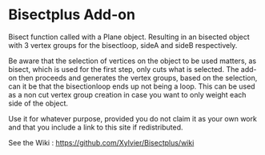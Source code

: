 # Bisectplus Add-on
Bisect function called with a Plane object.
Resulting in an bisected object with 3 vertex groups for the bisectloop, sideA and sideB respectively.

Be aware that the selection of vertices on the object to be used matters, as bisect, which is used for the first step, only cuts what is selected. The add-on then proceeds and generates the vertex groups, based on the selection, can it be that the bisectionloop ends up not being a loop. This can be used as a non cut vertex group creation in case you want to only weight each side of the object. 

Use it for whatever purpose, provided you do not claim it as your own work and that you include a link to this site if redistributed.

See the Wiki : https://github.com/Xylvier/Bisectplus/wiki
